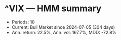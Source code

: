 # ^VIX — HMM summary

- Periods: 10
- Current: Bull Market since 2024-07-05 (304 days)
- Ann. return: 22.5%, Ann. vol: 167.7%, MDD: -72.8%
